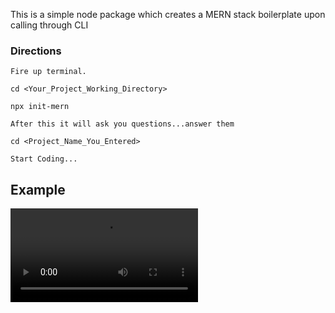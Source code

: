 This is a simple node package which creates a MERN stack boilerplate upon calling through CLI

### Directions
    Fire up terminal.

    cd <Your_Project_Working_Directory>

    npx init-mern

    After this it will ask you questions...answer them

    cd <Project_Name_You_Entered>

    Start Coding...

## Example
   
   ![Example](demo/demo.webm)


